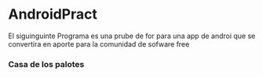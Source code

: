 # AndroidPract


El siguinguinte Programa es una prube de for para una app de androi que se convertira en aporte para la comunidad de sofware free


### Casa de los palotes
